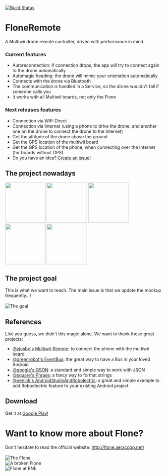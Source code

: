 [![Build Status](https://travis-ci.org/Fewlaps/FloneRemote.svg?branch=master)](https://travis-ci.org/Fewlaps/FloneRemote)

# FloneRemote
A Multiwii drone remote controller, driven with performance in mind.

### Current features
- Autoreconnection: if connection drops, the app will try to connect again to the drone automatically
- Automagic heading: the drone will mimic your orientation automatically
- Connects with the drone via Bluetooth
- The communication is handled in a Service, so the drone wouldn't fall if someone calls you
- It works with all Multiwii boards, not only the Flone

### Next releases features
- Connection via WiFi Direct
- Connection via Internet (using a phone to drive the drone, and another one on the drone to connect the drone to the Internet)
- Get the altitude of the drone above the ground
- Get the GPS location of the multiwii board
- Get the GPS location of the phone, when connecting over the Internet (for boards without GPS)
- Do you have an idea? [Create an issue!](https://github.com/aeracoop/FloneRemote/issues/new) 

## The project nowadays
<img src="http://fewlaps.com/xtra/flone/app1.png" width="130">
<img src="http://fewlaps.com/xtra/flone/app2.png" width="130">
<img src="http://fewlaps.com/xtra/flone/app3.png" width="130">
<img src="http://fewlaps.com/xtra/flone/app4.png" width="130">
<img src="http://fewlaps.com/xtra/flone/app5.png" width="130">

## The project goal
This is what we want to reach. The main issue is that we update the mockup frequently...!<br/><br/>
![The goal](https://github.com/aeracoop/FloneRemote/blob/master/balsamiq/Mockup.png)

## References
Like you guess, we didn't this magic alone. We want to thank these great projects:
- [@zjusbo's Multiwii-Remote](https://github.com/zjusbo/Multiwii-Remote): to connect the phone with the multiwii board
- [@greenrobot's EventBus](https://github.com/greenrobot/EventBus): the great way to have a Bus in your loved Android
- [@google's GSON](https://github.com/google/gson): a standard and simple way to work with JSON
- [@square's Phrase](https://github.com/square/phrase): a fancy way to format strings
- [@nenick's AndroidStudioAndRobolectric](https://github.com/nenick/AndroidStudioAndRobolectric): a great and simple example to add Roboelectric feature to your existing Android project

## Download
Get it at [Google Play!](https://play.google.com/store/apps/details?id=com.fewlaps.flone) 

# Want to know more about Flone?
Don't hesitate to read the official website: http://flone.aeracoop.net/<br/><br/>
![The Flone](http://fewlaps.com/xtra/flone/flone-projecting.jpg)<br/>
![A broken Flone](http://fewlaps.com/xtra/flone/flone-broken.jpg)<br/>
![Flone at RNE](http://fewlaps.com/xtra/flone/flone-at-RNE.jpg)
